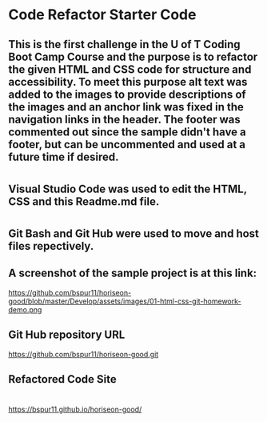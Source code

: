 # Code Refactor Starter Code
##   This is the first challenge in the U of T Coding Boot Camp Course and the purpose is to refactor the given HTML and CSS code for structure and accessibility. To meet this purpose alt text was added to the images to provide descriptions of the images and an anchor link was fixed in the navigation links in the header.  The footer was commented out since the sample didn't have a footer, but can be uncommented and used at a future time if desired.
#
## Visual Studio Code was used to  edit the HTML, CSS and this Readme.md file.
#
## Git Bash and Git Hub were used to move and host files repectively.

## A screenshot of the sample project is at this link: 
 https://github.com/bspur11/horiseon-good/blob/master/Develop/assets/images/01-html-css-git-homework-demo.png

## Git Hub repository URL

https://github.com/bspur11/horiseon-good.git

## Refactored Code Site
#
https://bspur11.github.io/horiseon-good/